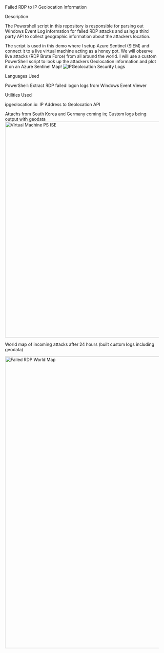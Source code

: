 Failed RDP to IP Geolocation Information

Description



The Powershell script in this repository is responsible for parsing out Windows Event Log information for failed RDP attacks and using a third party API to collect geographic information about the attackers location.

The script is used in this demo where I setup Azure Sentinel (SIEM) and connect it to a live virtual machine acting as a honey pot. We will observe live attacks (RDP Brute Force) from all around the world. I will use a custom PowerShell script to look up the attackers Geolocation information and plot it on an Azure Sentinel Map!
![IPGeolocation Security Logs](https://github.com/7nani-x/Sentinel-Lab/assets/157913408/37d1a644-d6c9-458d-9381-ec861ecca517)




Languages Used

PowerShell: Extract RDP failed logon logs from Windows Event Viewer



Utilities Used

ipgeolocation.io: IP Address to Geolocation API

Attachs from South Korea and Germany coming in; Custom logs being output with geodata
<img width="707" alt="Virtual Machine PS ISE" src="https://github.com/7nani-x/Sentinel-Lab/assets/157913408/97982173-a935-4f0d-af9b-ea512374a8e0">


World map of incoming attacks after 24 hours (built custom logs including geodata)

<img width="956" alt="Failed RDP World Map" src="https://github.com/7nani-x/Sentinel-Lab/assets/157913408/3d11528d-085c-4c9e-914c-9b8ad60ee376">
